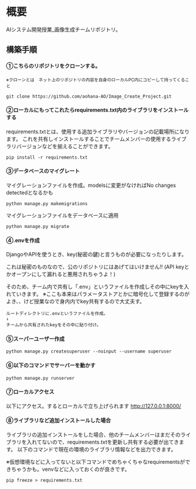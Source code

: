 # 概要
AIシステム開発授業_画像生成チームリポジトリ。

## 構築手順
#### ①こちらのリポジトリをクローンする。

<small>※クローンとは　ネット上のリポジトリの内容を自身のローカルPC内にコピーして持ってくること</small>

```
git clone https://github.com/aohana-AO/Image_Create_Project.git
```

#### ②ローカルにもってこれたらrequirements.txt内のライブラリをインストールする
requirements.txtとは、使用する追加ライブラリやバージョンの記載場所になります。
これを共有しインストールすることでチームメンバーの使用するライブラリバージョンなどを揃えることができます。

```
pip install -r requirements.txt
```

#### ③データベースのマイグレート
マイグレーションファイルを作成。modelsに変更がなければNo changes detectedとなるかも
```
python manage.py makemigrations
```

マイグレーションファイルをデータベースに適用
```
python manage.py migrate
```

#### ④.envを作成
DjangoやAPIを使うとき、key(秘密の鍵)と言うものが必要になったりします。

これは秘密のものなので、公のリポジトリにはあげてはいけません!!
(API keyとかオープンにして漏れると悪用されちゃうよ！)

そのため、チーム内で共有し「.env」というファイルを作成しその中にkeyを入れていきます。
※ここも本来はパラメータストアとかに暗号化して登録するのがよき、、けど授業なので身内内でkey共有するので大丈夫す。
```
ルートディレクトリに.envというファイルを作成。
↓
チームから共有されたkeyをその中に貼り付け。
```


#### ⑤スーパーユーザー作成
```
python manage.py createsuperuser --noinput --username superuser
```

#### ⑥以下のコマンドでサーバーを動かす
```
python manage.py runserver
```

#### ⑦ローカルアクセス
以下にアクセス。するとローカルで立ち上げられます
http://127.0.0.1:8000/


#### ⑧ライブラリなど追加インストールした場合
ライブラリの追加インストールをした場合、他のチームメンバーはまだそのライブラリを入れてないので、requirements.txtを更新し共有する必要が出てきます。
以下のコマンドで現在の環境のライブラリ情報などを出力できます。

※仮想環境などに入ってないと以下コマンドでめちゃくちゃなrequirementsができちゃうかも。venvなどに入っておくのが良きです。

```
pip freeze > requirements.txt

```
